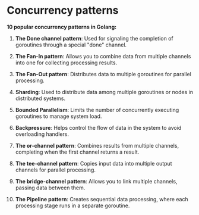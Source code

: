 # Concurrency patterns

**10 popular concurrency patterns in Golang:**

1. **The Done channel pattern**: Used for signaling the completion of goroutines through a special "done" channel.

2. **The Fan-In pattern**: Allows you to combine data from multiple channels into one for collecting processing results.

3. **The Fan-Out pattern**: Distributes data to multiple goroutines for parallel processing.

4. **Sharding**: Used to distribute data among multiple goroutines or nodes in distributed systems.

5. **Bounded Parallelism**: Limits the number of concurrently executing goroutines to manage system load.

6. **Backpressure**: Helps control the flow of data in the system to avoid overloading handlers.

7. **The or-channel pattern**: Combines results from multiple channels, completing when the first channel returns a result.

8. **The tee-channel pattern**: Copies input data into multiple output channels for parallel processing.

9. **The bridge-channel pattern**: Allows you to link multiple channels, passing data between them.

10. **The Pipeline pattern**: Creates sequential data processing, where each processing stage runs in a separate goroutine.